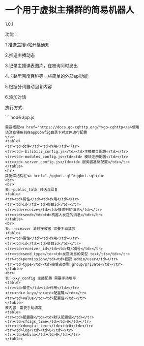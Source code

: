 <h1>一个用于虚拟主播群的简易机器人</h1>
<p>1.0.1</p>
<p>功能：</p>
<p>1.推送主播b站开播通知</p>
<p>2.推送主播动态</p>
<p>3.记录主播课表图片，在被询问时发出</p>
<p>4.卡路里百度百科等一些简单的外部api功能</p>
<p>5.根据分词自动回复内容</p>
<p>6.添加对话</p>
<p>执行方式:</p>
```
  node app.js

```
需要搭配<a href="https://docs.go-cqhttp.org/">go-cqhttp</a>使用
请注意使用前在appConfig目录下对文件进行配置
</p>
<table>
<tr><td>文件</td><td>作用</td></tr>
<tr><td>-bilibili_config.js</td><td>主播相关配置</td></tr>
<tr><td>-modules_config.js</td><td> 模块注册配置</td></tr>
<tr><td>-server_config.js</td><td> 服务器基础配置</td></tr>
</table>
<hr>
数据库结构在<a href="./qqbot.sql">qqbot.sql</a>
<br>
<br>
表:-public_talk 对话与回复
<table>
<tr><td>属性</td><td>作用</td></tr>
<tr><td>id</td><td>条目id</td></tr>
<tr><td>receive</td><td>接收到的消息</td></tr>
<tr><td>send</td><td>机器人发送的消息</td></tr>
</table>
<br>
表:-receiver 消息接收者 需要手动填写
<table>
<tr><td>属性</td><td>作用</td></tr>
<tr><td>id</td><td>条目id</td></tr>
<tr><td>receiver_id</td><td>群/QQ号</td></tr>
<tr><td>send_type</td><td>发送消息的类型 text/tts</td></tr>
<tr><td>permission</td><td>权限 admin/user</td></tr>
<tr><td>type</td><td>接受者类型 group/private</td></tr>
</table>
<br>
表:-xxy_config 主播配置 需要手动填写
<table>
<tr><td>属性</td><td>作用</td></tr>
<tr><td>v_key</td><td>配置键</td></tr>
<tr><td>value</td><td>配置值</td></tr>
</table>
表内容：需要手动填写
<table>
<tr><td>配置键</td><td>默认配置值</td></tr>
<tr><td>cfczgs_time</td><td>0</td></tr>
<tr><td>dongtai_text</td><td>0</td></tr>
<tr><td>log</td><td>0</td></tr>
<tr><td>kebiao</td><td>0</td></tr>
</table>
